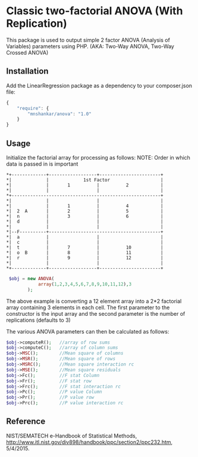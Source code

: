 Classic two-factorial ANOVA (With Replication)
==============================================

This package is used to output simple 2 factor ANOVA (Analysis of Variables) parameters using PHP.
(AKA: Two-Way ANOVA, Two-Way Crossed ANOVA)

Installation
------------

Add the LinearRegression package as a dependency to your composer.json file:

```javascript
{
    "require": {
        "mnshankar/anova": "1.0"
    }
}
```
Usage
-----
Initialize the factorial array for processing as follows:
NOTE: Order in which data is passed in is important

	*+-------------+------------------+-----------------------+
	*|             |             1st Factor                   |
	*|             |       1          |          2            |
	*|             |                  |                       |
	*+--------------------------------------------------------+
	*|             |                  |                       |
	*|             |       1          |          4            |
	*|  2  A       |       2          |          5            |
	*|  n          |       3          |          6            |
	*|  d          |                  |                       |
	*|             |                  |                       |
	*|--F----------+------------------------------------------+
	*|  a          |                  |                       |
	*|  c          |                  |                       |
	*|  t          |       7          |          10           |
	*|  o  B       |       8          |          11           |
	*|  r          |       9          |          12           |
	*|             |                  |                       |
	*+-------------+------------------+-----------------------+
```php
 $obj = new ANOVA(
            array(1,2,3,4,5,6,7,8,9,10,11,12),3
        );
```  
The above example is converting a 12 element array into a 2*2 factorial array containing 3 elements in each cell.
The first parameter to the constructor is the input array and the second parameter is the number of replications (defaults to 3)

The various ANOVA parameters can then be calculated as follows:
```php
$obj->computeR();   //array of row sums
$obj->computeC();   //array of column sums
$obj->MSC();        //Mean square of columns
$obj->MSR();        //Mean square of rows
$obj->MSRC();       //Mean square interaction rc
$obj->MSE();        //Mean square residuals
$obj->Fc();         //F stat Column
$obj->Fr();         //F stat row
$obj->Frc();        //F stat interaction rc
$obj->Pc();         //P value Column
$obj->Pr();         //P value row
$obj->Prc();        //P value interaction rc
```

Reference
---------
NIST/SEMATECH e-Handbook of Statistical Methods, 
http://www.itl.nist.gov/div898/handbook/ppc/section2/ppc232.htm, 5/4/2015.